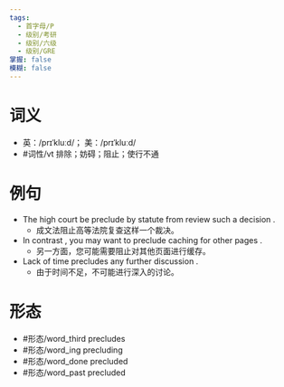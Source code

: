 ```yaml
---
tags:
  - 首字母/P
  - 级别/考研
  - 级别/六级
  - 级别/GRE
掌握: false
模糊: false
---
```

# 词义
- 英：/prɪˈkluːd/； 美：/prɪˈkluːd/
- #词性/vt  排除；妨碍；阻止；使行不通
# 例句
- The high court be preclude by statute from review such a decision .
	- 成文法阻止高等法院复查这样一个裁决。
- In contrast , you may want to preclude caching for other pages .
	- 另一方面，您可能需要阻止对其他页面进行缓存。
- Lack of time precludes any further discussion .
	- 由于时间不足，不可能进行深入的讨论。
# 形态
- #形态/word_third precludes
- #形态/word_ing precluding
- #形态/word_done precluded
- #形态/word_past precluded
